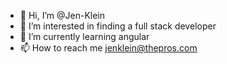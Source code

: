 - 👋 Hi, I’m @Jen-Klein
- 👀 I’m interested in finding a full stack developer
- 🌱 I’m currently learning angular
- 📫 How to reach me jenklein@thepros.com

<!---
Jen-Klein/Jen-Klein is a ✨ special ✨ repository because its `README.md` (this file) appears on your GitHub profile.
You can click the Preview link to take a look at your changes.
--->
